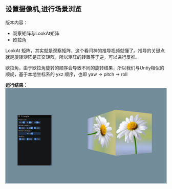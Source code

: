 ## 设置摄像机,进行场景浏览

版本内容：
* 观察矩阵与LookAt矩阵
* 欧拉角

LookAt 矩阵，其实就是观察矩阵，这个看闫神的推导视频就懂了。推导的关键点就是旋转矩阵是正交矩阵，所以矩阵的转置等于逆，可以进行反推。

欧拉角，由于欧拉角旋转的顺序会导致不同的旋转结果，所以我们与Untiy相似的顺规，基于本地坐标系的 yxz 顺序，也即 yaw -> pitch -> roll


**运行结果：**
![](../Versions/Assets/v0.5_result.png)
